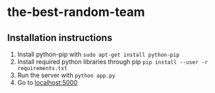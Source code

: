 # the-best-random-team

## Installation instructions
1) Install python-pip with
`sudo apt-get install python-pip`
2) Install required python libraries through pip
`pip install --user -r requirements.txt`
3) Run the server with `python app.py`
4) Go to [localhost:5000](http://localhost:5000)
